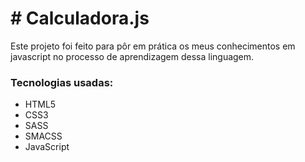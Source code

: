 <h1># Calculadora.js</h1>

<p>Este projeto foi feito para pôr em prática os meus conhecimentos em javascript no processo de aprendizagem dessa linguagem.</p>

<h3>Tecnologias usadas:</h3>
<ul>
  <li>HTML5</li>
  <li>CSS3</li>
  <li>SASS</li>
  <li>SMACSS</li>
  <li>JavaScript</li>
</ul>

